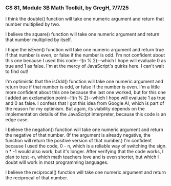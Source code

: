 ### **CS 81, Module 3B Math Toolkit, by GregH, 7/7/25**

I think the double() function will take one numeric argument and return that number multiplied by two.

I believe the square() function will take one numeric argument and return that number multiplied by itself.

I hope the isEven() function will take one numeric argument and return true if that number is even, or false if the number is odd. I'm not confident about this one because I used this code--!(n % 2)--which I hope will evaluate 0 as true and 1 as false. I'm at the mercy of JavaScript's quirks here. I can't wait to find out!

I'm optimistic that the isOdd() function will take one numeric argument and return true if that number is odd, or false if the number is even. I'm a little more confident about this one because the last one worked, but for this one I added an exclamation point--!!(n % 2)--which I hope will evaluate 1 as true and 0 as false. I confess that I got this idea from Google AI, which is part of the reason for my optimism. But again, its viability depends on the implementation details of the JavaScript interpreter, because this code is an edge case.

I believe the negation() function will take one numeric argument and return the negative of that number. (If the argument is already negative, the function will return the positive version of that number.) I'm confident because I used the code, 0 - n, which is a reliable way of switching the sign. n * -1 would also work, but it's longer. After verifying that the code works, I plan to test -n, which math teachers love and is even shorter, but which I doubt will work in most programming languages.

I believe the reciprocal() function will take one numeric argument and return the reciprocal of that number.